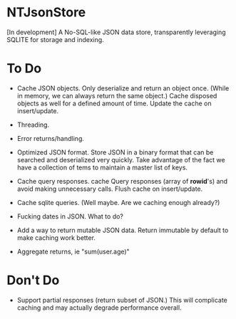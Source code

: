NTJsonStore
===========

[In development] A No-SQL-like JSON data store, transparently leveraging SQLITE for storage and indexing.

To Do
=====

 - Cache JSON objects. Only deserialize and return an object once. (While in memory, we can always return the same object.)
   Cache disposed objects as well for a defined amount of time. Update the cache on insert/update.
   
 - Threading.
 
 - Error returns/handling.

 - Optimized JSON format. Store JSON in a binary format that can be searched and deserialized very quickly.
   Take advantage of the fact we have a collection of tems to maintain a master list of keys.
   
 - Cache query responses. cache Query responses (array of __rowid__'s) and avoid making unnecessary calls. Flush cache on insert/update.
 
 - Cache sqlite queries. (Well maybe. Are we caching enough already?)
 
 - Fucking dates in JSON. What to do?

 - Add a way to return mutable JSON data. Return immutable by default to make caching work better.
 
 - Aggregate returns, ie "sum(user.age)"
 

Don't Do
========

 - Support partial responses (return subset of JSON.) This will complicate caching and may actually degrade performance overall.

